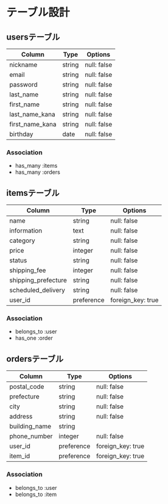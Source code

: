 # テーブル設計

## usersテーブル

| Column          | Type    | Options     |
| --------------- | ------- | ----------- |
| nickname        | string  | null: false |
| email           | string  | null: false |
| password        | string  | null: false |
| last_name       | string  | null: false |
| first_name      | string  | null: false |
| last_name_kana  | string  | null: false |
| first_name_kana | string  | null: false |
| birthday        | date    | null: false |

### Association

- has_many  :items
- has_many  :orders

## itemsテーブル

| Column              | Type        | Options           |
| ------------------- | ----------- | ----------------- |
| name                | string      | null: false       |
| information         | text        | null: false       |
| category            | string      | null: false       |
| price               | integer     | null: false       |
| status              | string      | null: false       |
| shipping_fee        | integer     | null: false       |
| shipping_prefecture | string      | null: false       |
| scheduled_delivery  | string      | null: false       |
| user_id             | preference  | foreign_key: true |

### Association

- belongs_to  :user
- has_one     :order

## ordersテーブル
| Column        | Type        | Options            |
| ------------- | ----------- | ------------------ |
| postal_code   | string      | null: false        |
| prefecture    | string      | null: false        |
| city          | string      | null: false        |
| address       | string      | null: false        |
| building_name | string      |                    |
| phone_number  | integer     | null: false        |
| user_id       | preference  | foreign_key: true  |
| item_id       | preference  | foreign_key: true  |

### Association

- belongs_to  :user
- belongs_to  :item

